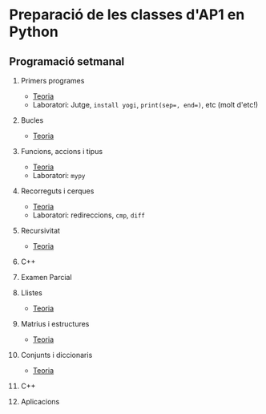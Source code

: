 # Preparació de les classes d'AP1 en Python


## Programació setmanal

1. Primers programes 

    - [Teoria](teoria-01.md)
    - Laboratori: Jutge, `install yogi`, `print(sep=, end=)`, etc (molt d'etc!)

1. Bucles 

    - [Teoria](teoria-02.md)

1.  Funcions, accions i tipus 

    - [Teoria](teoria-03.md)
    - Laboratori: `mypy` 

1.  Recorreguts i cerques

    - [Teoria](teoria-04.md)
    - Laboratori: redireccions, `cmp`, `diff`

1.  Recursivitat

    - [Teoria](teoria-05.md)

1.  C++

1.  Examen Parcial

1.  Llistes 

    - [Teoria](teoria-08.md)

1.  Matrius i estructures

    - [Teoria](teoria-09.md)

1.  Conjunts i diccionaris

    - [Teoria](teoria-10.md)

1.  C++

1.  Aplicacions 


